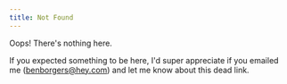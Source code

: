 ```yaml
---
title: Not Found
---
```


Oops! There's nothing here.

If you expected something to be here, I'd super appreciate if you emailed me (benborgers@hey.com) and let me know about this dead link.
